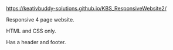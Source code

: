 https://keativbuddy-solutions.github.io/KBS_ResponsiveWebsite2/
 
Responsive 4 page website.

HTML and CSS only.

Has a header and footer.

